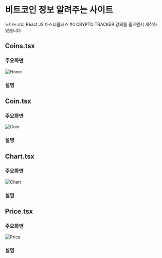 # 비트코인 정보 알려주는 사이트
노마드코더 React JS 마스터클래스 #4 CRYPTO TRACKER 강의를 들으면서 제작하였습니다.
## Coins.tsx
### 주요화면
![Home](https://user-images.githubusercontent.com/62588402/175773316-55ee7690-063e-45b7-90ca-98c49c9fe99d.PNG)
### 설명
## Coin.tsx
### 주요화면
![Coin](https://user-images.githubusercontent.com/62588402/175773317-25fc184f-63b8-4b61-b67e-15c5418061a9.PNG)
### 설명
## Chart.tsx
### 주요화면
![Chart](https://user-images.githubusercontent.com/62588402/175773319-99dfc8cd-ebad-4c1c-9f28-c00652df3905.PNG)
### 설명
## Price.tsx
### 주요화면
![Price](https://user-images.githubusercontent.com/62588402/175773320-309762c4-04aa-41bb-964b-dc60933c72ba.PNG)
### 설명

